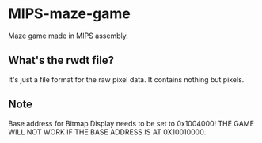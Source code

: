 # MIPS-maze-game

Maze game made in MIPS assembly.

## What's the rwdt file?

It's just a file format for the raw pixel data. It contains nothing but pixels.

## Note

Base address for Bitmap Display needs to be set to 0x1004000! THE GAME WILL NOT WORK IF THE BASE ADDRESS IS AT 0X10010000.